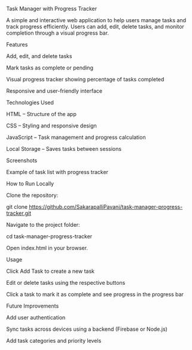 Task Manager with Progress Tracker

A simple and interactive web application to help users manage tasks and track progress efficiently. Users can add, edit, delete tasks, and monitor completion through a visual progress bar.

Features

Add, edit, and delete tasks

Mark tasks as complete or pending

Visual progress tracker showing percentage of tasks completed

Responsive and user-friendly interface

Technologies Used

HTML – Structure of the app

CSS – Styling and responsive design

JavaScript – Task management and progress calculation

Local Storage – Saves tasks between sessions

Screenshots


Example of task list with progress tracker

How to Run Locally

Clone the repository:

git clone https://github.com/SakarapalliPavani/task-manager-progress-tracker.git


Navigate to the project folder:

cd task-manager-progress-tracker


Open index.html in your browser.

Usage

Click Add Task to create a new task

Edit or delete tasks using the respective buttons

Click a task to mark it as complete and see progress in the progress bar

Future Improvements

Add user authentication

Sync tasks across devices using a backend (Firebase or Node.js)

Add task categories and priority levels
